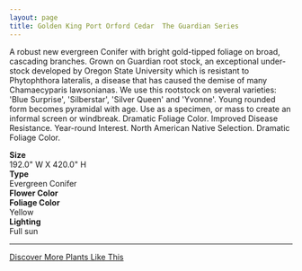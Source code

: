 ```yaml
---
layout: page
title: Golden King Port Orford Cedar  The Guardian Series
---
```


<div class="row">
  <div class="col-md-4">
    <div class="plant-image plant-image-large" style="background-image: url(&quot;https://s3-us-west-1.amazonaws.com/images.plantwithbloom.com/golden_king_port_orford_cedar_the_guardian_series.jpg&quot;);"></div>
  </div>
  <div class="col-md-8">
    <div>
      <p>A robust new evergreen Conifer with bright gold-tipped foliage on broad, cascading branches. Grown on Guardian root stock, an exceptional under-stock developed by Oregon State University which is resistant to Phytophthora lateralis, a disease that has caused the demise of many Chamaecyparis lawsonianas. We use this rootstock on several varieties: 'Blue Surprise', 'Silberstar', 'Silver Queen' and 'Yvonne'. Young rounded form becomes pyramidal with age. Use as a specimen, or mass to create an informal screen or windbreak. Dramatic Foliage Color. Improved Disease Resistance. Year-round Interest. North American Native Selection. Dramatic Foliage Color.</p>
      <div class="row">
        <div class="col-md-3">
          <strong>Size</strong>
        </div>
        <div class="col-md-9">192.0" W X 420.0" H</div>
      </div>
      <div class="row">
        <div class="col-md-3">
          <strong>Type</strong>
        </div>
        <div class="col-md-9">Evergreen Conifer</div>
      </div>
      <div class="row">
        <div class="col-md-3">
          <strong>Flower Color</strong>
        </div>
        <div class="col-md-9"/>
      </div>
      <div class="row">
        <div class="col-md-3">
          <strong>Foliage Color</strong>
        </div>
        <div class="col-md-9">Yellow</div>
      </div>
      <div class="row">
        <div class="col-md-3">
          <strong>Lighting</strong>
        </div>
        <div class="col-md-9">Full sun</div>
      </div>
    </div>
    <hr/>
    <a class="btn btn-default" href="http://app.plantwithbloom.com/search">Discover More Plants Like This</a>
  </div>
</div>